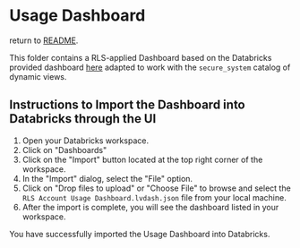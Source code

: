 # **Usage Dashboard**
return to [README](../README.md).

This folder contains a RLS-applied Dashboard based on the Databricks provided dashboard [here](https://learn.microsoft.com/en-us/azure/databricks/admin/account-settings/usage) adapted to work with the `secure_system` catalog of dynamic views.

## Instructions to Import the Dashboard into Databricks through the UI

1. Open your Databricks workspace.
2. Click on  "Dashboards" 
4. Click on the "Import" button located at the top right corner of the workspace.
5. In the "Import" dialog, select the "File" option.
6. Click on "Drop files to upload" or "Choose File" to browse and select the `RLS Account Usage Dashboard.lvdash.json` file from your local machine.
7. After the import is complete, you will see the dashboard listed in your workspace.

You have successfully imported the Usage Dashboard into Databricks.